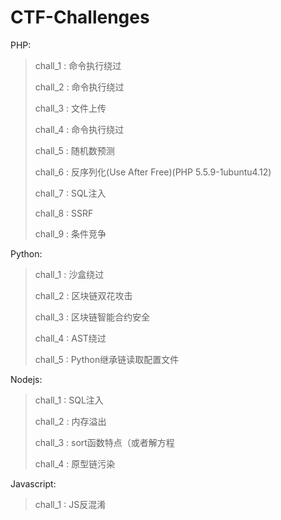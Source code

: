 # CTF-Challenges

PHP:

> chall_1 : 命令执行绕过 
> 
> chall_2 : 命令执行绕过 
> 
> chall_3 : 文件上传 
> 
> chall_4 : 命令执行绕过 
> 
> chall_5 : 随机数预测 
> 
> chall_6 : 反序列化(Use After Free)(PHP 5.5.9-1ubuntu4.12)
> 
> chall_7 : SQL注入
> 
> chall_8 : SSRF
> 
> chall_9 : 条件竞争
> 

Python:

> chall_1 : 沙盒绕过
> 
> chall_2 : 区块链双花攻击
> 
> chall_3 : 区块链智能合约安全
> 
> chall_4 : AST绕过 
>
> chall_5 : Python继承链读取配置文件

Nodejs: 

> chall_1 : SQL注入
> 
> chall_2 : 内存溢出
> 
> chall_3 : sort函数特点（或者解方程
> 
> chall_4 : 原型链污染

Javascript:

> chall_1 : JS反混淆
